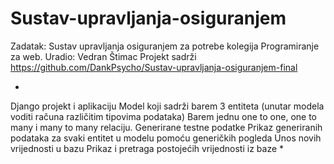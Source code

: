 # Sustav-upravljanja-osiguranjem

Zadatak: Sustav upravljanja osiguranjem za potrebe kolegija Programiranje za web.
Uradio: Vedran Štimac
Projekt sadrži
https://github.com/DankPsycho/Sustav-upravljanja-osiguranjem-final

*
Django projekt i aplikaciju
Model koji sadrži barem 3 entiteta (unutar modela voditi računa različitim tipovima podataka)
Barem jednu one to one, one to many i many to many relaciju.
Generirane testne podatke
Prikaz generiranih podataka za svaki entitet u modelu pomoću generičkih pogleda
Unos novih vrijednosti u bazu
Prikaz i pretraga postojećih vrijednosti iz baze
*
